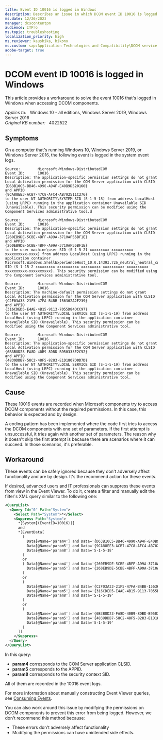 ```yaml
---
title: Event ID 10016 is logged in Windows
description: Describes an issue in which DCOM event ID 10016 is logged in Windows. Provides a resolution.
ms.date: 12/26/2023
manager: dcscontentpm
audience: ITPro
ms.topic: troubleshooting
localization_priority: high
ms.reviewer: kaushika, hikono
ms.custom: sap:Application Technologies and Compatibility\DCOM service startup and permissions, csstroubleshoot
adobe-target: true
---
```

# DCOM event ID 10016 is logged in Windows

This article provides a workaround to solve the event 10016 that's logged in Windows when accessing DCOM components.

_Applies to:_ &nbsp; Windows 10 - all editions, Windows Server 2019, Windows Server 2016  
_Original KB number:_ &nbsp; 4022522

## Symptoms

On a computer that's running Windows 10, Windows Server 2019, or Windows Server 2016, the following event is logged in the system event logs.

```output
Source:        Microsoft-Windows-DistributedCOM  
Event ID:      10016  
Description: The application-specific permission settings do not grant Local Activation permission for the COM Server application with CLSID  
{D63B10C5-BB46-4990-A94F-E40B9D520160}  
and APPID  
{9CA88EE3-ACB7-47C8-AFC4-AB702511C276}  
to the user NT AUTHORITY\SYSTEM SID (S-1-5-18) from address LocalHost (using LRPC) running in the application container Unavailable SID (Unavailable). This security permission can be modified using the Component Services administrative tool.d

Source:        Microsoft-Windows-DistributedCOM  
Event ID:      10016  
Description: The application-specific permission settings do not grant Local Activation permission for the COM Server application with CLSID  
{260EB9DE-5CBE-4BFF-A99A-3710AF55BF1E}  
and APPID  
{260EB9DE-5CBE-4BFF-A99A-3710AF55BF1E}  
to the user machine\user SID (S-1-5-21-xxxxxxxxx-xxxxxxxxxx-xxxxxxxxxx-xxxx) from address LocalHost (using LRPC) running in the application container Microsoft.Windows.ShellExperienceHost_10.0.14393.726_neutral_neutral_cw5n1h2txyewy SID (S-1-15-2-xxxxxxxxx-xxxxxxxxxx-xxxxxxxxx-xxxxxxxxxx-xxxxxxxxxx-xxxxxxxxxx-xxxxxxxxxx). This security permission can be modified using the Component Services administrative tool.

Source:        Microsoft-Windows-DistributedCOM  
Event ID:      10016  
Description: The machine-default permission settings do not grant Local Activation permission for the COM Server application with CLSID  
{C2F03A33-21F5-47FA-B4BB-156362A2F239}  
and APPID  
{316CDED5-E4AE-4B15-9113-7055D84DCC97}  
to the user NT AUTHORITY\LOCAL SERVICE SID (S-1-5-19) from address LocalHost (using LRPC) running in the application container Unavailable SID (Unavailable). This security permission can be modified using the Component Services administrative tool.

Source:        Microsoft-Windows-DistributedCOM  
Event ID:      10016  
Description: The application-specific permission settings do not grant Local Activation permission for the COM Server application with CLSID  
{6B3B8D23-FA8D-40B9-8DBD-B950333E2C52}  
and APPID  
{4839DDB7-58C2-48F5-8283-E1D1807D0D7D}  
to the user NT AUTHORITY\LOCAL SERVICE SID (S-1-5-19) from address LocalHost (using LRPC) running in the application container Unavailable SID (Unavailable). This security permission can be modified using the Component Services administrative tool.
```

## Cause

These 10016 events are recorded when Microsoft components try to access DCOM components without the required permissions. In this case, this behavior is expected and by design.

A coding pattern has been implemented where the code first tries to access the DCOM components with one set of parameters. If the first attempt is unsuccessful, it tries again with another set of parameters. The reason why it doesn't skip the first attempt is because there are scenarios where it can succeed. In those scenarios, it's preferable.

## Workaround

These events can be safely ignored because they don't adversely affect functionality and are by design. It's the recommend action for these events.

If desired, advanced users and IT professionals can suppress these events from view in the Event Viewer. To do it, create a filter and manually edit the filter's XML query similar to the following one:

```xml
<QueryList>
  <Query Id="0" Path="System">
    <Select Path="System">*</Select>
    <Suppress Path="System">
      *[System[(EventID=10016)]]
      and
      *[EventData[
        (
          Data[@Name='param4'] and Data='{D63B10C5-BB46-4990-A94F-E40B9D520160}' and
          Data[@Name='param5'] and Data='{9CA88EE3-ACB7-47C8-AFC4-AB702511C276}' and
          Data[@Name='param8'] and Data='S-1-5-18'
        )
        or
        ( Data[@Name='param4'] and Data='{260EB9DE-5CBE-4BFF-A99A-3710AF55BF1E}' and
          Data[@Name='param5'] and Data='{260EB9DE-5CBE-4BFF-A99A-3710AF55BF1E}'
        )
        or
        (
          Data[@Name='param4'] and Data='{C2F03A33-21F5-47FA-B4BB-156362A2F239}' and
          Data[@Name='param5'] and Data='{316CDED5-E4AE-4B15-9113-7055D84DCC97}' and
          Data[@Name='param8'] and Data='S-1-5-19'
        )
        or
        (
          Data[@Name='param4'] and Data='{6B3B8D23-FA8D-40B9-8DBD-B950333E2C52}' and
          Data[@Name='param5'] and Data='{4839DDB7-58C2-48F5-8283-E1D1807D0D7D}' and
          Data[@Name='param8'] and Data='S-1-5-19'
        )
      ]]
    </Suppress>
  </Query>
</QueryList>
```

In this query:

- **param4** corresponds to the COM Server application CLSID.
- **param5** corresponds to the APPID.
- **param8** corresponds to the security context SID.

All of them are recorded in the 10016 event logs.

For more information about manually constructing Event Viewer queries, see [Consuming Events](/windows/win32/wes/consuming-events).

You can also work around this issue by modifying the permissions on DCOM components to prevent this error from being logged. However, we don't recommend this method because:

- These errors don't adversely affect functionality
- Modifying the permissions can have unintended side effects.
